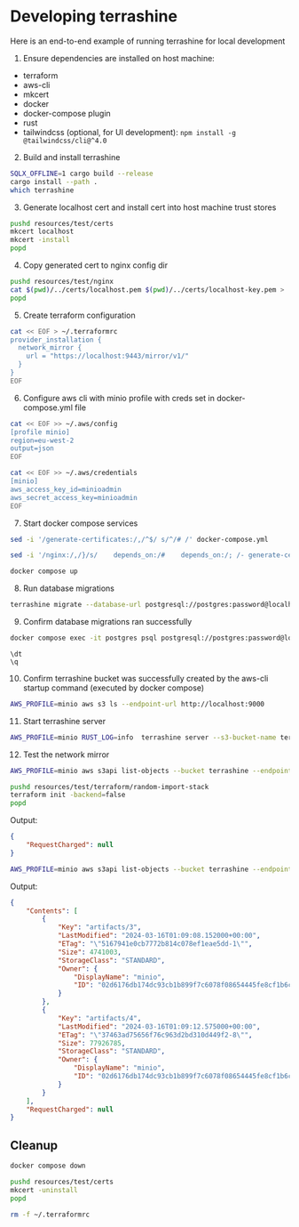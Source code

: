 # Developing terrashine

Here is an end-to-end example of running terrashine for local development

1. Ensure dependencies are installed on host machine:
- terraform
- aws-cli
- mkcert
- docker
- docker-compose plugin
- rust
- tailwindcss (optional, for UI development): `npm install -g @tailwindcss/cli@^4.0`

2. Build and install terrashine
```bash
SQLX_OFFLINE=1 cargo build --release
cargo install --path .
which terrashine
```

3. Generate localhost cert and install cert into host machine trust stores
```bash
pushd resources/test/certs
mkcert localhost
mkcert -install
popd
```

4. Copy generated cert to nginx config dir
```bash
pushd resources/test/nginx
cat $(pwd)/../certs/localhost.pem $(pwd)/../certs/localhost-key.pem > ./localhost.pem
popd
```

5. Create terraform configuration
```bash
cat << EOF > ~/.terraformrc
provider_installation {
  network_mirror {
    url = "https://localhost:9443/mirror/v1/"
  }
}
EOF
```

6. Configure aws cli with minio profile with creds set in docker-compose.yml file
```bash
cat << EOF >> ~/.aws/config
[profile minio]
region=eu-west-2
output=json
EOF

cat << EOF >> ~/.aws/credentials
[minio]
aws_access_key_id=minioadmin
aws_secret_access_key=minioadmin
EOF
```


7. Start docker compose services
```bash
sed -i '/generate-certificates:/,/^$/ s/^/# /' docker-compose.yml 

sed -i '/nginx:/,/}/s/    depends_on:/#    depends_on:/; /- generate-certificates/s/^/#/' docker-compose.yml

docker compose up
```

8. Run database migrations
```bash
terrashine migrate --database-url postgresql://postgres:password@localhost:5432
```

9. Confirm database migrations ran successfully
```bash
docker compose exec -it postgres psql postgresql://postgres:password@localhost:5432
```

```psql
\dt
\q
```


10. Confirm terrashine bucket was successfully created by the aws-cli startup command (executed by docker compose)
```bash
AWS_PROFILE=minio aws s3 ls --endpoint-url http://localhost:9000
```


11. Start terrashine server
```bash
AWS_PROFILE=minio RUST_LOG=info  terrashine server --s3-bucket-name terrashine --s3-endpoint http://localhost:9000 --http-redirect-url https://localhost:9443/mirror/v1/ 
```


12. Test the network mirror

```bash
AWS_PROFILE=minio aws s3api list-objects --bucket terrashine --endpoint-url http://localhost:9000
```

```bash
pushd resources/test/terraform/random-import-stack
terraform init -backend=false
popd
```
Output:

```json
{
    "RequestCharged": null
}
```

```bash
AWS_PROFILE=minio aws s3api list-objects --bucket terrashine --endpoint-url http://localhost:9000
```

Output:

```json
{
    "Contents": [
        {
            "Key": "artifacts/3",
            "LastModified": "2024-03-16T01:09:08.152000+00:00",
            "ETag": "\"5167941e0cb7772b814c078ef1eae5dd-1\"",
            "Size": 4741003,
            "StorageClass": "STANDARD",
            "Owner": {
                "DisplayName": "minio",
                "ID": "02d6176db174dc93cb1b899f7c6078f08654445fe8cf1b6ce98d8855f66bdbf4"
            }
        },
        {
            "Key": "artifacts/4",
            "LastModified": "2024-03-16T01:09:12.575000+00:00",
            "ETag": "\"37463ad75656f76c963d2bd310d449f2-8\"",
            "Size": 77926785,
            "StorageClass": "STANDARD",
            "Owner": {
                "DisplayName": "minio",
                "ID": "02d6176db174dc93cb1b899f7c6078f08654445fe8cf1b6ce98d8855f66bdbf4"
            }
        }
    ],
    "RequestCharged": null
}

```

## Cleanup

```bash
docker compose down

pushd resources/test/certs
mkcert -uninstall
popd

rm -f ~/.terraformrc
```